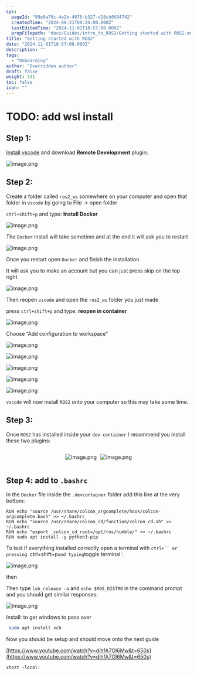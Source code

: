 ```yaml
---
sys:
  pageId: "89e0a78c-4e2b-4070-b327-d28cb0694742"
  createdTime: "2024-08-21T00:24:00.000Z"
  lastEditedTime: "2024-11-01T18:57:00.000Z"
  propFilepath: "docs/Guides/intro_to_ROS2/Getting started with ROS2.md"
title: "Getting started with ROS2"
date: "2024-11-01T18:57:00.000Z"
description: ""
tags:
  - "Onboarding"
author: "Overridden author"
draft: false
weight: 141
toc: false
icon: ""
---
```


# TODO: add wsl install

## Step 1:

[Install vscode](https://code.visualstudio.com/download) and download **Remote Development** plugin:

![image.png](https://prod-files-secure.s3.us-west-2.amazonaws.com/d518164a-d88e-44d1-a4ee-3adb3bd8bce0/efb52993-1881-4a40-b95e-6f020334f022/image.png?X-Amz-Algorithm=AWS4-HMAC-SHA256&X-Amz-Content-Sha256=UNSIGNED-PAYLOAD&X-Amz-Credential=ASIAZI2LB466Z2HS6J2X%2F20250502%2Fus-west-2%2Fs3%2Faws4_request&X-Amz-Date=20250502T121504Z&X-Amz-Expires=3600&X-Amz-Security-Token=IQoJb3JpZ2luX2VjEDwaCXVzLXdlc3QtMiJHMEUCIHUUJ2pj0FHLPCiNn27kxH32uuz9fGlr9ud7G0c09ju7AiEA9p6WBvDPA9zaTfK97rBWKxqNjwVJ8cAbBGYFNOrwT8kqiAQI1P%2F%2F%2F%2F%2F%2F%2F%2F%2F%2FARAAGgw2Mzc0MjMxODM4MDUiDAu5re20UBi3NOOMpCrcA2T8OED60v7g5Lz1Qz2SkjYLhBlL7qR%2Bi3CoTRlnX20HJFAPm%2BeHmShT%2F%2FMVJPZmjG3g5cWMLJ%2F39UGPdTfQ%2BuGIi%2BTtt1oyvjxLWPhVujU9dvNTVbqCjstTHVwkn0d2uPGUmXqZtb6Lv9MkuTopRMtRiBqSEr4kRFlX4XV%2F1qmx0ATfeZOZOiPd2e9NDWZfWgikWa5oV5ErCQjOSNAx2ds%2B9mEcGia09J2VuDWz4h%2BpZ%2FfRQn0bW2wuLCvLM7sEyh7%2Fz4kd3iof2k00DUZvJYuJl%2Ft78u7VmZhaUe2xUrB0N%2BawAFuAz%2BK6AypnTQMg943S5Ve8ye0H54aBfspwuFmRYJCcCXiG600vdJPOjDX81b218eUX8z3LuhoTOOquqLNBPiePmW3p1dW%2FbeoMgOTg%2Bs7bolwP7AqTNIRzmESW8bgXnvkeql0VLwLopguf0ba7n7CS73PXpYTULHn%2FCwGXBWpg82IXZlqxAOf%2B%2BgJcT6IrpAwTJwH4inW273PfQ0z4U8eMY463bS0sEME0L7zHy2GiUK8%2B3PEk6tburYTj7%2FPNtNzKV3jx2Eg838oJulgUMt59R1C0mp%2BLPmjvqlj9kmJjeVBUjSslHkhv0hEuhrhPtvtU2jxASCRHMJ7X0sAGOqUBk%2FK7JmeQb0OAhJzMLXajkZrEUiEjj5NQfHV26rZMm9nhJgMqP88%2BFnSHO%2FiQNvu3wzXL05x3JhHzaKSgRbM8saEpVMI6Y8rAJaus3qQsTtbYWzKhrRpFfwR5jKggyU78B39L%2F0ISiI4bw%2BSYoyAnRnrlLZmIFfhiYnRvYzYKWm7fuzUd9lQhwroOmUhQexGuAnUf3hwyoy58faO%2Bg1k%2FNU6LNsmD&X-Amz-Signature=7f30b0acbd37f88ecf5ad307ca71c9cdb2f8620f61f26fa337270f59859b74a3&X-Amz-SignedHeaders=host&x-id=GetObject)

## Step 2:

Create a folder called `ros2_ws` somewhere on your computer and open that folder in `vscode` by going to File → open folder 

`ctrl+shift+p` and type: **Install Docker**

![image.png](https://prod-files-secure.s3.us-west-2.amazonaws.com/d518164a-d88e-44d1-a4ee-3adb3bd8bce0/2269dc0e-1cd5-47ff-bceb-c04ad9b2eab0/image.png?X-Amz-Algorithm=AWS4-HMAC-SHA256&X-Amz-Content-Sha256=UNSIGNED-PAYLOAD&X-Amz-Credential=ASIAZI2LB466Z2HS6J2X%2F20250502%2Fus-west-2%2Fs3%2Faws4_request&X-Amz-Date=20250502T121504Z&X-Amz-Expires=3600&X-Amz-Security-Token=IQoJb3JpZ2luX2VjEDwaCXVzLXdlc3QtMiJHMEUCIHUUJ2pj0FHLPCiNn27kxH32uuz9fGlr9ud7G0c09ju7AiEA9p6WBvDPA9zaTfK97rBWKxqNjwVJ8cAbBGYFNOrwT8kqiAQI1P%2F%2F%2F%2F%2F%2F%2F%2F%2F%2FARAAGgw2Mzc0MjMxODM4MDUiDAu5re20UBi3NOOMpCrcA2T8OED60v7g5Lz1Qz2SkjYLhBlL7qR%2Bi3CoTRlnX20HJFAPm%2BeHmShT%2F%2FMVJPZmjG3g5cWMLJ%2F39UGPdTfQ%2BuGIi%2BTtt1oyvjxLWPhVujU9dvNTVbqCjstTHVwkn0d2uPGUmXqZtb6Lv9MkuTopRMtRiBqSEr4kRFlX4XV%2F1qmx0ATfeZOZOiPd2e9NDWZfWgikWa5oV5ErCQjOSNAx2ds%2B9mEcGia09J2VuDWz4h%2BpZ%2FfRQn0bW2wuLCvLM7sEyh7%2Fz4kd3iof2k00DUZvJYuJl%2Ft78u7VmZhaUe2xUrB0N%2BawAFuAz%2BK6AypnTQMg943S5Ve8ye0H54aBfspwuFmRYJCcCXiG600vdJPOjDX81b218eUX8z3LuhoTOOquqLNBPiePmW3p1dW%2FbeoMgOTg%2Bs7bolwP7AqTNIRzmESW8bgXnvkeql0VLwLopguf0ba7n7CS73PXpYTULHn%2FCwGXBWpg82IXZlqxAOf%2B%2BgJcT6IrpAwTJwH4inW273PfQ0z4U8eMY463bS0sEME0L7zHy2GiUK8%2B3PEk6tburYTj7%2FPNtNzKV3jx2Eg838oJulgUMt59R1C0mp%2BLPmjvqlj9kmJjeVBUjSslHkhv0hEuhrhPtvtU2jxASCRHMJ7X0sAGOqUBk%2FK7JmeQb0OAhJzMLXajkZrEUiEjj5NQfHV26rZMm9nhJgMqP88%2BFnSHO%2FiQNvu3wzXL05x3JhHzaKSgRbM8saEpVMI6Y8rAJaus3qQsTtbYWzKhrRpFfwR5jKggyU78B39L%2F0ISiI4bw%2BSYoyAnRnrlLZmIFfhiYnRvYzYKWm7fuzUd9lQhwroOmUhQexGuAnUf3hwyoy58faO%2Bg1k%2FNU6LNsmD&X-Amz-Signature=17a6df6a643640125aa0f53f9a80652f5930dd9ca3091b23a81382730ec7001e&X-Amz-SignedHeaders=host&x-id=GetObject)

The `Docker` install will take sometime and at the end it will ask you to restart

![image.png](https://prod-files-secure.s3.us-west-2.amazonaws.com/d518164a-d88e-44d1-a4ee-3adb3bd8bce0/ed233f78-be33-4b1f-b89c-9c346c0e961e/image.png?X-Amz-Algorithm=AWS4-HMAC-SHA256&X-Amz-Content-Sha256=UNSIGNED-PAYLOAD&X-Amz-Credential=ASIAZI2LB466Z2HS6J2X%2F20250502%2Fus-west-2%2Fs3%2Faws4_request&X-Amz-Date=20250502T121504Z&X-Amz-Expires=3600&X-Amz-Security-Token=IQoJb3JpZ2luX2VjEDwaCXVzLXdlc3QtMiJHMEUCIHUUJ2pj0FHLPCiNn27kxH32uuz9fGlr9ud7G0c09ju7AiEA9p6WBvDPA9zaTfK97rBWKxqNjwVJ8cAbBGYFNOrwT8kqiAQI1P%2F%2F%2F%2F%2F%2F%2F%2F%2F%2FARAAGgw2Mzc0MjMxODM4MDUiDAu5re20UBi3NOOMpCrcA2T8OED60v7g5Lz1Qz2SkjYLhBlL7qR%2Bi3CoTRlnX20HJFAPm%2BeHmShT%2F%2FMVJPZmjG3g5cWMLJ%2F39UGPdTfQ%2BuGIi%2BTtt1oyvjxLWPhVujU9dvNTVbqCjstTHVwkn0d2uPGUmXqZtb6Lv9MkuTopRMtRiBqSEr4kRFlX4XV%2F1qmx0ATfeZOZOiPd2e9NDWZfWgikWa5oV5ErCQjOSNAx2ds%2B9mEcGia09J2VuDWz4h%2BpZ%2FfRQn0bW2wuLCvLM7sEyh7%2Fz4kd3iof2k00DUZvJYuJl%2Ft78u7VmZhaUe2xUrB0N%2BawAFuAz%2BK6AypnTQMg943S5Ve8ye0H54aBfspwuFmRYJCcCXiG600vdJPOjDX81b218eUX8z3LuhoTOOquqLNBPiePmW3p1dW%2FbeoMgOTg%2Bs7bolwP7AqTNIRzmESW8bgXnvkeql0VLwLopguf0ba7n7CS73PXpYTULHn%2FCwGXBWpg82IXZlqxAOf%2B%2BgJcT6IrpAwTJwH4inW273PfQ0z4U8eMY463bS0sEME0L7zHy2GiUK8%2B3PEk6tburYTj7%2FPNtNzKV3jx2Eg838oJulgUMt59R1C0mp%2BLPmjvqlj9kmJjeVBUjSslHkhv0hEuhrhPtvtU2jxASCRHMJ7X0sAGOqUBk%2FK7JmeQb0OAhJzMLXajkZrEUiEjj5NQfHV26rZMm9nhJgMqP88%2BFnSHO%2FiQNvu3wzXL05x3JhHzaKSgRbM8saEpVMI6Y8rAJaus3qQsTtbYWzKhrRpFfwR5jKggyU78B39L%2F0ISiI4bw%2BSYoyAnRnrlLZmIFfhiYnRvYzYKWm7fuzUd9lQhwroOmUhQexGuAnUf3hwyoy58faO%2Bg1k%2FNU6LNsmD&X-Amz-Signature=a94fd330d9d329c3a144572d40eaf3e8f39198053d3f8aae22c9fa203ca6226d&X-Amz-SignedHeaders=host&x-id=GetObject)

Once you restart open `Docker` and finish the installation

It will ask you to make an account but you can just press skip on the top right

![image.png](https://prod-files-secure.s3.us-west-2.amazonaws.com/d518164a-d88e-44d1-a4ee-3adb3bd8bce0/21010ad9-1659-4fd9-9f59-9932a09b2a3d/image.png?X-Amz-Algorithm=AWS4-HMAC-SHA256&X-Amz-Content-Sha256=UNSIGNED-PAYLOAD&X-Amz-Credential=ASIAZI2LB466Z2HS6J2X%2F20250502%2Fus-west-2%2Fs3%2Faws4_request&X-Amz-Date=20250502T121504Z&X-Amz-Expires=3600&X-Amz-Security-Token=IQoJb3JpZ2luX2VjEDwaCXVzLXdlc3QtMiJHMEUCIHUUJ2pj0FHLPCiNn27kxH32uuz9fGlr9ud7G0c09ju7AiEA9p6WBvDPA9zaTfK97rBWKxqNjwVJ8cAbBGYFNOrwT8kqiAQI1P%2F%2F%2F%2F%2F%2F%2F%2F%2F%2FARAAGgw2Mzc0MjMxODM4MDUiDAu5re20UBi3NOOMpCrcA2T8OED60v7g5Lz1Qz2SkjYLhBlL7qR%2Bi3CoTRlnX20HJFAPm%2BeHmShT%2F%2FMVJPZmjG3g5cWMLJ%2F39UGPdTfQ%2BuGIi%2BTtt1oyvjxLWPhVujU9dvNTVbqCjstTHVwkn0d2uPGUmXqZtb6Lv9MkuTopRMtRiBqSEr4kRFlX4XV%2F1qmx0ATfeZOZOiPd2e9NDWZfWgikWa5oV5ErCQjOSNAx2ds%2B9mEcGia09J2VuDWz4h%2BpZ%2FfRQn0bW2wuLCvLM7sEyh7%2Fz4kd3iof2k00DUZvJYuJl%2Ft78u7VmZhaUe2xUrB0N%2BawAFuAz%2BK6AypnTQMg943S5Ve8ye0H54aBfspwuFmRYJCcCXiG600vdJPOjDX81b218eUX8z3LuhoTOOquqLNBPiePmW3p1dW%2FbeoMgOTg%2Bs7bolwP7AqTNIRzmESW8bgXnvkeql0VLwLopguf0ba7n7CS73PXpYTULHn%2FCwGXBWpg82IXZlqxAOf%2B%2BgJcT6IrpAwTJwH4inW273PfQ0z4U8eMY463bS0sEME0L7zHy2GiUK8%2B3PEk6tburYTj7%2FPNtNzKV3jx2Eg838oJulgUMt59R1C0mp%2BLPmjvqlj9kmJjeVBUjSslHkhv0hEuhrhPtvtU2jxASCRHMJ7X0sAGOqUBk%2FK7JmeQb0OAhJzMLXajkZrEUiEjj5NQfHV26rZMm9nhJgMqP88%2BFnSHO%2FiQNvu3wzXL05x3JhHzaKSgRbM8saEpVMI6Y8rAJaus3qQsTtbYWzKhrRpFfwR5jKggyU78B39L%2F0ISiI4bw%2BSYoyAnRnrlLZmIFfhiYnRvYzYKWm7fuzUd9lQhwroOmUhQexGuAnUf3hwyoy58faO%2Bg1k%2FNU6LNsmD&X-Amz-Signature=f6b990827aa72c6d2ecc34e55bd506e2047559772f396c9dceca5a40dc075021&X-Amz-SignedHeaders=host&x-id=GetObject)

Then reopen `vscode` and open the `ros2_ws` folder you just made

press `ctrl+shift+p` and type: **reopen in container**

![image.png](https://prod-files-secure.s3.us-west-2.amazonaws.com/d518164a-d88e-44d1-a4ee-3adb3bd8bce0/4e93b8c2-41ad-488c-8095-c74205196118/image.png?X-Amz-Algorithm=AWS4-HMAC-SHA256&X-Amz-Content-Sha256=UNSIGNED-PAYLOAD&X-Amz-Credential=ASIAZI2LB466Z2HS6J2X%2F20250502%2Fus-west-2%2Fs3%2Faws4_request&X-Amz-Date=20250502T121504Z&X-Amz-Expires=3600&X-Amz-Security-Token=IQoJb3JpZ2luX2VjEDwaCXVzLXdlc3QtMiJHMEUCIHUUJ2pj0FHLPCiNn27kxH32uuz9fGlr9ud7G0c09ju7AiEA9p6WBvDPA9zaTfK97rBWKxqNjwVJ8cAbBGYFNOrwT8kqiAQI1P%2F%2F%2F%2F%2F%2F%2F%2F%2F%2FARAAGgw2Mzc0MjMxODM4MDUiDAu5re20UBi3NOOMpCrcA2T8OED60v7g5Lz1Qz2SkjYLhBlL7qR%2Bi3CoTRlnX20HJFAPm%2BeHmShT%2F%2FMVJPZmjG3g5cWMLJ%2F39UGPdTfQ%2BuGIi%2BTtt1oyvjxLWPhVujU9dvNTVbqCjstTHVwkn0d2uPGUmXqZtb6Lv9MkuTopRMtRiBqSEr4kRFlX4XV%2F1qmx0ATfeZOZOiPd2e9NDWZfWgikWa5oV5ErCQjOSNAx2ds%2B9mEcGia09J2VuDWz4h%2BpZ%2FfRQn0bW2wuLCvLM7sEyh7%2Fz4kd3iof2k00DUZvJYuJl%2Ft78u7VmZhaUe2xUrB0N%2BawAFuAz%2BK6AypnTQMg943S5Ve8ye0H54aBfspwuFmRYJCcCXiG600vdJPOjDX81b218eUX8z3LuhoTOOquqLNBPiePmW3p1dW%2FbeoMgOTg%2Bs7bolwP7AqTNIRzmESW8bgXnvkeql0VLwLopguf0ba7n7CS73PXpYTULHn%2FCwGXBWpg82IXZlqxAOf%2B%2BgJcT6IrpAwTJwH4inW273PfQ0z4U8eMY463bS0sEME0L7zHy2GiUK8%2B3PEk6tburYTj7%2FPNtNzKV3jx2Eg838oJulgUMt59R1C0mp%2BLPmjvqlj9kmJjeVBUjSslHkhv0hEuhrhPtvtU2jxASCRHMJ7X0sAGOqUBk%2FK7JmeQb0OAhJzMLXajkZrEUiEjj5NQfHV26rZMm9nhJgMqP88%2BFnSHO%2FiQNvu3wzXL05x3JhHzaKSgRbM8saEpVMI6Y8rAJaus3qQsTtbYWzKhrRpFfwR5jKggyU78B39L%2F0ISiI4bw%2BSYoyAnRnrlLZmIFfhiYnRvYzYKWm7fuzUd9lQhwroOmUhQexGuAnUf3hwyoy58faO%2Bg1k%2FNU6LNsmD&X-Amz-Signature=5ec776d4916d61014d00bf9f62c56cd1a6fb8876fc1b1f69416c5891b37c0797&X-Amz-SignedHeaders=host&x-id=GetObject)

Choose “Add configuration to workspace”

![image.png](https://prod-files-secure.s3.us-west-2.amazonaws.com/d518164a-d88e-44d1-a4ee-3adb3bd8bce0/9560b282-5060-4989-ba37-97e7b2c22476/image.png?X-Amz-Algorithm=AWS4-HMAC-SHA256&X-Amz-Content-Sha256=UNSIGNED-PAYLOAD&X-Amz-Credential=ASIAZI2LB466Z2HS6J2X%2F20250502%2Fus-west-2%2Fs3%2Faws4_request&X-Amz-Date=20250502T121504Z&X-Amz-Expires=3600&X-Amz-Security-Token=IQoJb3JpZ2luX2VjEDwaCXVzLXdlc3QtMiJHMEUCIHUUJ2pj0FHLPCiNn27kxH32uuz9fGlr9ud7G0c09ju7AiEA9p6WBvDPA9zaTfK97rBWKxqNjwVJ8cAbBGYFNOrwT8kqiAQI1P%2F%2F%2F%2F%2F%2F%2F%2F%2F%2FARAAGgw2Mzc0MjMxODM4MDUiDAu5re20UBi3NOOMpCrcA2T8OED60v7g5Lz1Qz2SkjYLhBlL7qR%2Bi3CoTRlnX20HJFAPm%2BeHmShT%2F%2FMVJPZmjG3g5cWMLJ%2F39UGPdTfQ%2BuGIi%2BTtt1oyvjxLWPhVujU9dvNTVbqCjstTHVwkn0d2uPGUmXqZtb6Lv9MkuTopRMtRiBqSEr4kRFlX4XV%2F1qmx0ATfeZOZOiPd2e9NDWZfWgikWa5oV5ErCQjOSNAx2ds%2B9mEcGia09J2VuDWz4h%2BpZ%2FfRQn0bW2wuLCvLM7sEyh7%2Fz4kd3iof2k00DUZvJYuJl%2Ft78u7VmZhaUe2xUrB0N%2BawAFuAz%2BK6AypnTQMg943S5Ve8ye0H54aBfspwuFmRYJCcCXiG600vdJPOjDX81b218eUX8z3LuhoTOOquqLNBPiePmW3p1dW%2FbeoMgOTg%2Bs7bolwP7AqTNIRzmESW8bgXnvkeql0VLwLopguf0ba7n7CS73PXpYTULHn%2FCwGXBWpg82IXZlqxAOf%2B%2BgJcT6IrpAwTJwH4inW273PfQ0z4U8eMY463bS0sEME0L7zHy2GiUK8%2B3PEk6tburYTj7%2FPNtNzKV3jx2Eg838oJulgUMt59R1C0mp%2BLPmjvqlj9kmJjeVBUjSslHkhv0hEuhrhPtvtU2jxASCRHMJ7X0sAGOqUBk%2FK7JmeQb0OAhJzMLXajkZrEUiEjj5NQfHV26rZMm9nhJgMqP88%2BFnSHO%2FiQNvu3wzXL05x3JhHzaKSgRbM8saEpVMI6Y8rAJaus3qQsTtbYWzKhrRpFfwR5jKggyU78B39L%2F0ISiI4bw%2BSYoyAnRnrlLZmIFfhiYnRvYzYKWm7fuzUd9lQhwroOmUhQexGuAnUf3hwyoy58faO%2Bg1k%2FNU6LNsmD&X-Amz-Signature=244a178dd5535aba2b714eb866ec99fbbb1db7b83ba7e1c04a6891d5c1846e7c&X-Amz-SignedHeaders=host&x-id=GetObject)

![image.png](https://prod-files-secure.s3.us-west-2.amazonaws.com/d518164a-d88e-44d1-a4ee-3adb3bd8bce0/2ee63f81-886b-48e8-a553-dc6e5eac99e4/image.png?X-Amz-Algorithm=AWS4-HMAC-SHA256&X-Amz-Content-Sha256=UNSIGNED-PAYLOAD&X-Amz-Credential=ASIAZI2LB466Z2HS6J2X%2F20250502%2Fus-west-2%2Fs3%2Faws4_request&X-Amz-Date=20250502T121504Z&X-Amz-Expires=3600&X-Amz-Security-Token=IQoJb3JpZ2luX2VjEDwaCXVzLXdlc3QtMiJHMEUCIHUUJ2pj0FHLPCiNn27kxH32uuz9fGlr9ud7G0c09ju7AiEA9p6WBvDPA9zaTfK97rBWKxqNjwVJ8cAbBGYFNOrwT8kqiAQI1P%2F%2F%2F%2F%2F%2F%2F%2F%2F%2FARAAGgw2Mzc0MjMxODM4MDUiDAu5re20UBi3NOOMpCrcA2T8OED60v7g5Lz1Qz2SkjYLhBlL7qR%2Bi3CoTRlnX20HJFAPm%2BeHmShT%2F%2FMVJPZmjG3g5cWMLJ%2F39UGPdTfQ%2BuGIi%2BTtt1oyvjxLWPhVujU9dvNTVbqCjstTHVwkn0d2uPGUmXqZtb6Lv9MkuTopRMtRiBqSEr4kRFlX4XV%2F1qmx0ATfeZOZOiPd2e9NDWZfWgikWa5oV5ErCQjOSNAx2ds%2B9mEcGia09J2VuDWz4h%2BpZ%2FfRQn0bW2wuLCvLM7sEyh7%2Fz4kd3iof2k00DUZvJYuJl%2Ft78u7VmZhaUe2xUrB0N%2BawAFuAz%2BK6AypnTQMg943S5Ve8ye0H54aBfspwuFmRYJCcCXiG600vdJPOjDX81b218eUX8z3LuhoTOOquqLNBPiePmW3p1dW%2FbeoMgOTg%2Bs7bolwP7AqTNIRzmESW8bgXnvkeql0VLwLopguf0ba7n7CS73PXpYTULHn%2FCwGXBWpg82IXZlqxAOf%2B%2BgJcT6IrpAwTJwH4inW273PfQ0z4U8eMY463bS0sEME0L7zHy2GiUK8%2B3PEk6tburYTj7%2FPNtNzKV3jx2Eg838oJulgUMt59R1C0mp%2BLPmjvqlj9kmJjeVBUjSslHkhv0hEuhrhPtvtU2jxASCRHMJ7X0sAGOqUBk%2FK7JmeQb0OAhJzMLXajkZrEUiEjj5NQfHV26rZMm9nhJgMqP88%2BFnSHO%2FiQNvu3wzXL05x3JhHzaKSgRbM8saEpVMI6Y8rAJaus3qQsTtbYWzKhrRpFfwR5jKggyU78B39L%2F0ISiI4bw%2BSYoyAnRnrlLZmIFfhiYnRvYzYKWm7fuzUd9lQhwroOmUhQexGuAnUf3hwyoy58faO%2Bg1k%2FNU6LNsmD&X-Amz-Signature=01cbd58682ee2869bdccdb93e9a2c4f50b01c290b887bd3c12bcdd916e30d8bd&X-Amz-SignedHeaders=host&x-id=GetObject)

![image.png](https://prod-files-secure.s3.us-west-2.amazonaws.com/d518164a-d88e-44d1-a4ee-3adb3bd8bce0/ae1580b2-b048-407e-aed9-b584224a7a04/image.png?X-Amz-Algorithm=AWS4-HMAC-SHA256&X-Amz-Content-Sha256=UNSIGNED-PAYLOAD&X-Amz-Credential=ASIAZI2LB466Z2HS6J2X%2F20250502%2Fus-west-2%2Fs3%2Faws4_request&X-Amz-Date=20250502T121504Z&X-Amz-Expires=3600&X-Amz-Security-Token=IQoJb3JpZ2luX2VjEDwaCXVzLXdlc3QtMiJHMEUCIHUUJ2pj0FHLPCiNn27kxH32uuz9fGlr9ud7G0c09ju7AiEA9p6WBvDPA9zaTfK97rBWKxqNjwVJ8cAbBGYFNOrwT8kqiAQI1P%2F%2F%2F%2F%2F%2F%2F%2F%2F%2FARAAGgw2Mzc0MjMxODM4MDUiDAu5re20UBi3NOOMpCrcA2T8OED60v7g5Lz1Qz2SkjYLhBlL7qR%2Bi3CoTRlnX20HJFAPm%2BeHmShT%2F%2FMVJPZmjG3g5cWMLJ%2F39UGPdTfQ%2BuGIi%2BTtt1oyvjxLWPhVujU9dvNTVbqCjstTHVwkn0d2uPGUmXqZtb6Lv9MkuTopRMtRiBqSEr4kRFlX4XV%2F1qmx0ATfeZOZOiPd2e9NDWZfWgikWa5oV5ErCQjOSNAx2ds%2B9mEcGia09J2VuDWz4h%2BpZ%2FfRQn0bW2wuLCvLM7sEyh7%2Fz4kd3iof2k00DUZvJYuJl%2Ft78u7VmZhaUe2xUrB0N%2BawAFuAz%2BK6AypnTQMg943S5Ve8ye0H54aBfspwuFmRYJCcCXiG600vdJPOjDX81b218eUX8z3LuhoTOOquqLNBPiePmW3p1dW%2FbeoMgOTg%2Bs7bolwP7AqTNIRzmESW8bgXnvkeql0VLwLopguf0ba7n7CS73PXpYTULHn%2FCwGXBWpg82IXZlqxAOf%2B%2BgJcT6IrpAwTJwH4inW273PfQ0z4U8eMY463bS0sEME0L7zHy2GiUK8%2B3PEk6tburYTj7%2FPNtNzKV3jx2Eg838oJulgUMt59R1C0mp%2BLPmjvqlj9kmJjeVBUjSslHkhv0hEuhrhPtvtU2jxASCRHMJ7X0sAGOqUBk%2FK7JmeQb0OAhJzMLXajkZrEUiEjj5NQfHV26rZMm9nhJgMqP88%2BFnSHO%2FiQNvu3wzXL05x3JhHzaKSgRbM8saEpVMI6Y8rAJaus3qQsTtbYWzKhrRpFfwR5jKggyU78B39L%2F0ISiI4bw%2BSYoyAnRnrlLZmIFfhiYnRvYzYKWm7fuzUd9lQhwroOmUhQexGuAnUf3hwyoy58faO%2Bg1k%2FNU6LNsmD&X-Amz-Signature=ea7deeb05cc714e6fb289a0f0aa271420eb34b649cf3ea204569633d13508721&X-Amz-SignedHeaders=host&x-id=GetObject)

![image.png](https://prod-files-secure.s3.us-west-2.amazonaws.com/d518164a-d88e-44d1-a4ee-3adb3bd8bce0/53255b28-f75e-430f-b9e3-c0ac8577e42b/image.png?X-Amz-Algorithm=AWS4-HMAC-SHA256&X-Amz-Content-Sha256=UNSIGNED-PAYLOAD&X-Amz-Credential=ASIAZI2LB466Z2HS6J2X%2F20250502%2Fus-west-2%2Fs3%2Faws4_request&X-Amz-Date=20250502T121504Z&X-Amz-Expires=3600&X-Amz-Security-Token=IQoJb3JpZ2luX2VjEDwaCXVzLXdlc3QtMiJHMEUCIHUUJ2pj0FHLPCiNn27kxH32uuz9fGlr9ud7G0c09ju7AiEA9p6WBvDPA9zaTfK97rBWKxqNjwVJ8cAbBGYFNOrwT8kqiAQI1P%2F%2F%2F%2F%2F%2F%2F%2F%2F%2FARAAGgw2Mzc0MjMxODM4MDUiDAu5re20UBi3NOOMpCrcA2T8OED60v7g5Lz1Qz2SkjYLhBlL7qR%2Bi3CoTRlnX20HJFAPm%2BeHmShT%2F%2FMVJPZmjG3g5cWMLJ%2F39UGPdTfQ%2BuGIi%2BTtt1oyvjxLWPhVujU9dvNTVbqCjstTHVwkn0d2uPGUmXqZtb6Lv9MkuTopRMtRiBqSEr4kRFlX4XV%2F1qmx0ATfeZOZOiPd2e9NDWZfWgikWa5oV5ErCQjOSNAx2ds%2B9mEcGia09J2VuDWz4h%2BpZ%2FfRQn0bW2wuLCvLM7sEyh7%2Fz4kd3iof2k00DUZvJYuJl%2Ft78u7VmZhaUe2xUrB0N%2BawAFuAz%2BK6AypnTQMg943S5Ve8ye0H54aBfspwuFmRYJCcCXiG600vdJPOjDX81b218eUX8z3LuhoTOOquqLNBPiePmW3p1dW%2FbeoMgOTg%2Bs7bolwP7AqTNIRzmESW8bgXnvkeql0VLwLopguf0ba7n7CS73PXpYTULHn%2FCwGXBWpg82IXZlqxAOf%2B%2BgJcT6IrpAwTJwH4inW273PfQ0z4U8eMY463bS0sEME0L7zHy2GiUK8%2B3PEk6tburYTj7%2FPNtNzKV3jx2Eg838oJulgUMt59R1C0mp%2BLPmjvqlj9kmJjeVBUjSslHkhv0hEuhrhPtvtU2jxASCRHMJ7X0sAGOqUBk%2FK7JmeQb0OAhJzMLXajkZrEUiEjj5NQfHV26rZMm9nhJgMqP88%2BFnSHO%2FiQNvu3wzXL05x3JhHzaKSgRbM8saEpVMI6Y8rAJaus3qQsTtbYWzKhrRpFfwR5jKggyU78B39L%2F0ISiI4bw%2BSYoyAnRnrlLZmIFfhiYnRvYzYKWm7fuzUd9lQhwroOmUhQexGuAnUf3hwyoy58faO%2Bg1k%2FNU6LNsmD&X-Amz-Signature=f7634aa95edf1a32a17f0a4573468d9df6ef7a9d38c270c1c044a39f84e01270&X-Amz-SignedHeaders=host&x-id=GetObject)

![image.png](https://prod-files-secure.s3.us-west-2.amazonaws.com/d518164a-d88e-44d1-a4ee-3adb3bd8bce0/7c562767-5af9-4ffb-97d1-327bcdf4ee00/image.png?X-Amz-Algorithm=AWS4-HMAC-SHA256&X-Amz-Content-Sha256=UNSIGNED-PAYLOAD&X-Amz-Credential=ASIAZI2LB466Z2HS6J2X%2F20250502%2Fus-west-2%2Fs3%2Faws4_request&X-Amz-Date=20250502T121504Z&X-Amz-Expires=3600&X-Amz-Security-Token=IQoJb3JpZ2luX2VjEDwaCXVzLXdlc3QtMiJHMEUCIHUUJ2pj0FHLPCiNn27kxH32uuz9fGlr9ud7G0c09ju7AiEA9p6WBvDPA9zaTfK97rBWKxqNjwVJ8cAbBGYFNOrwT8kqiAQI1P%2F%2F%2F%2F%2F%2F%2F%2F%2F%2FARAAGgw2Mzc0MjMxODM4MDUiDAu5re20UBi3NOOMpCrcA2T8OED60v7g5Lz1Qz2SkjYLhBlL7qR%2Bi3CoTRlnX20HJFAPm%2BeHmShT%2F%2FMVJPZmjG3g5cWMLJ%2F39UGPdTfQ%2BuGIi%2BTtt1oyvjxLWPhVujU9dvNTVbqCjstTHVwkn0d2uPGUmXqZtb6Lv9MkuTopRMtRiBqSEr4kRFlX4XV%2F1qmx0ATfeZOZOiPd2e9NDWZfWgikWa5oV5ErCQjOSNAx2ds%2B9mEcGia09J2VuDWz4h%2BpZ%2FfRQn0bW2wuLCvLM7sEyh7%2Fz4kd3iof2k00DUZvJYuJl%2Ft78u7VmZhaUe2xUrB0N%2BawAFuAz%2BK6AypnTQMg943S5Ve8ye0H54aBfspwuFmRYJCcCXiG600vdJPOjDX81b218eUX8z3LuhoTOOquqLNBPiePmW3p1dW%2FbeoMgOTg%2Bs7bolwP7AqTNIRzmESW8bgXnvkeql0VLwLopguf0ba7n7CS73PXpYTULHn%2FCwGXBWpg82IXZlqxAOf%2B%2BgJcT6IrpAwTJwH4inW273PfQ0z4U8eMY463bS0sEME0L7zHy2GiUK8%2B3PEk6tburYTj7%2FPNtNzKV3jx2Eg838oJulgUMt59R1C0mp%2BLPmjvqlj9kmJjeVBUjSslHkhv0hEuhrhPtvtU2jxASCRHMJ7X0sAGOqUBk%2FK7JmeQb0OAhJzMLXajkZrEUiEjj5NQfHV26rZMm9nhJgMqP88%2BFnSHO%2FiQNvu3wzXL05x3JhHzaKSgRbM8saEpVMI6Y8rAJaus3qQsTtbYWzKhrRpFfwR5jKggyU78B39L%2F0ISiI4bw%2BSYoyAnRnrlLZmIFfhiYnRvYzYKWm7fuzUd9lQhwroOmUhQexGuAnUf3hwyoy58faO%2Bg1k%2FNU6LNsmD&X-Amz-Signature=0f237c5405e4a2d7529d37f3cb606a3c1a0dc5f129caf9b290cda830997ae65c&X-Amz-SignedHeaders=host&x-id=GetObject)

`vscode` will now install `ROS2` onto your computer so this may take some time.

## Step 3:

Once `ROS2` has installed inside your `dev-container` I recommend you install these two plugins:

<div style="display: flex;flex-direction: row; column-gap:10px; max-width: 630px;justify-content: center;">
<div>

![image.png](https://prod-files-secure.s3.us-west-2.amazonaws.com/d518164a-d88e-44d1-a4ee-3adb3bd8bce0/3fc3d550-5a54-4ba1-ba6b-faa01cdb7369/image.png?X-Amz-Algorithm=AWS4-HMAC-SHA256&X-Amz-Content-Sha256=UNSIGNED-PAYLOAD&X-Amz-Credential=ASIAZI2LB466QXX5PR2R%2F20250502%2Fus-west-2%2Fs3%2Faws4_request&X-Amz-Date=20250502T121506Z&X-Amz-Expires=3600&X-Amz-Security-Token=IQoJb3JpZ2luX2VjEDwaCXVzLXdlc3QtMiJHMEUCIQD5Kv3K%2BVRT%2BP2vzSyTaSblla2xAkK17JAjBsvAlcnM4wIgClV4ozFYEKH3J9RIrZ8ksmqahec8JO2%2B8yzoMT%2FDQKwqiAQI1P%2F%2F%2F%2F%2F%2F%2F%2F%2F%2FARAAGgw2Mzc0MjMxODM4MDUiDDQ9A8djc1A%2BoMnpXCrcA4emxxG2JjFTwIJsVijn0fnTBw6PSyfJP9T62jAQiDSeR7lXyj4dk%2BxXakZC5p1f57%2Fn%2F34dVw%2FSL1onHlYaXQblEuHoukuwqWyUb8dHNX5%2BUcHZ0AZDztq06FyiQD%2BbAEkzn9mDBpjbb2nbmP9KO5m0cAEy3pVYQKrNukvG88hO1eKFpG9k%2FSF8BM%2FNYVf8XgMayeUqO0BKixaI3XBl82CgiewXCLmq8mwRHmaN3VtR0y9a8bBhAArulDy2IR2BJPSoaqCGeNiL%2BbyKgRBVyVwVVjJX1KCIOHdybSKI0VgpJYmxOAiFUmgxYBoCUf%2FJEcJSRZlTvz0QEjp3QKv3OIY471hRsBD67mR3%2B6ZdHPIKO8NLUQZayfmZhDk5O0guOwu95JMG08I0HxQwPLKf6RRUgPiDBoxZL0vyDCcMWInNyu6W1CU6sxJrgZqtcHq2M8G%2F2iWsklgaiklnX1jd4HztLlLCYyvk%2BMJKK4zFtN2wEPYS0HqxZgSvX3PB6rDXKl6hPyqPknTAcPcLylt3S%2FaKkS89heaip%2BMWxQzJZrZa8aeoBYBUKHu9N4nAX%2FdS7yGY4%2B0F2i%2FAwDQhB0T99rMoHvXxi9eRa3ZVJUdipW73bjkNheFjeEtF3pUAMIjX0sAGOqUBloOsfa97KCA8%2BCicaxEd26sbwy1qqaXdVv1Nrl8yOqQyU37Frzt9hlvwBH1nMiq%2Fum5nuYzIPhgMVrKCih6SOHzWQxWZmzURfQre%2FyJAxcpNG7CP%2FzQeuftQ%2B%2B%2Byj54pPUPF7xEGyX2644DlsNO9aV%2F30YTPV25Q3q5vwGc1zfUWM1MQcDsd3y8zr0OksuDCGX2T8XZTY12PiVeIHLMn%2FExXeNO9&X-Amz-Signature=94e8ab92c2f2eca75f06cf8a23ed8e6d055785ea41d0111999e8a6e02996388e&X-Amz-SignedHeaders=host&x-id=GetObject)

</div>
<div>

![image.png](https://prod-files-secure.s3.us-west-2.amazonaws.com/d518164a-d88e-44d1-a4ee-3adb3bd8bce0/d994cc66-13c2-4093-a5a3-f84cf4601a82/image.png?X-Amz-Algorithm=AWS4-HMAC-SHA256&X-Amz-Content-Sha256=UNSIGNED-PAYLOAD&X-Amz-Credential=ASIAZI2LB4666F6Z6CYL%2F20250502%2Fus-west-2%2Fs3%2Faws4_request&X-Amz-Date=20250502T121507Z&X-Amz-Expires=3600&X-Amz-Security-Token=IQoJb3JpZ2luX2VjEDwaCXVzLXdlc3QtMiJIMEYCIQDNajfrZbhzZ8v%2Fk5Cque7PPN6acGcGrhNPwjbBw3jzSAIhAPV4Antx6FkHTLcH9YYtrQx5SzPIuz%2BnLzAJawPmsxA2KogECNX%2F%2F%2F%2F%2F%2F%2F%2F%2F%2FwEQABoMNjM3NDIzMTgzODA1Igx9PJdajWQIl4OfUJIq3AOnRptkvRS0S85DtDMVbrqnjJWcqHbO%2Bo6IiuvRFIt73WRccZl8luUVDfV6bwsJQII0jhH4J57j3XxypEEA4ylb8Kg6OsdW6kD7EErE6zL9pB5Qa8O0XKiggetQfg4CEHTraESQiORzbZOMQAxGejKnC7L9sQpzCI47KBzWxR7oz2cFEykIaROsv48LDYjhKgCyg4CgMBzkH3vVkoXiLeqQ5rrv%2FHiaTnbiEXR0mhzgnGBuijJw8vgLO92OGyaKl1iW%2FYSOu1BXRu5xPxWZ2B%2Fj9zbmW%2FLq7Ha4wcaxOS9%2BiWHbwgjEZQa9wBI7EvfVsNaCBIIJcr3eJ2IJJ%2FF3QF2fHEm0w1MzUE2Npgxgah6NVaz%2FRou8Bx537fihea1sjvXa1J%2FqwaQZqVyQqbCams9uWpyiCejo6AlDsNbVs9YzTutIGkdlkXoGrIfDYShPqOOiYRFFn2N4VJhR9pYjKHKiJuePgpn43UDytGhVHZE01JXVP8mWgPC8qvOHqGiyl9U6VdDifF1cxDUkmbAV1joTZaWyHM5wa5%2BMrv6jJm5R0LZlg0d0iJwrxZ7TB%2BjYmikh%2Bti7yGe2sBAGYziw1igwWUKU6G6tng35acXdWISPw7Dg5IqaASKZyrtQSjCi6tLABjqkAUPWuNyctyH1AqO5kYnDZ3pGJhJyYQLO0qLKpHGR6ef90v1dr%2FaHibl2YfoidHVz1W1wbD2S9%2FCxKmMBBQRlj6bRBtCkLT6KDe7yxjAOoB5b7xeHkk61oKFAtZMI3r7wBocDCJGYZr6OZCjZv6qU2ix4IBYDQMIvWShIHeErQcm42Zzgs3AL%2FpBIlJYa9FygPqhVK7NUlBtgHGfX1PIqm%2BdZxW0Y&X-Amz-Signature=95ae7eb088675ca2cf87e8eef129ee2f601cf8780254bfd950627e05b4b3a32e&X-Amz-SignedHeaders=host&x-id=GetObject)

</div>
</div>

## Step 4: add to `.bashrc`

In the `Docker` file inside the `.devcontainer` folder add this line at the very bottom: 

```docker
RUN echo "source /usr/share/colcon_argcomplete/hook/colcon-argcomplete.bash" >> ~/.bashrc
RUN echo "source /usr/share/colcon_cd/function/colcon_cd.sh" >> ~/.bashrc
RUN echo "export _colcon_cd_root=/opt/ros/humble/" >> ~/.bashrc
RUN sudo apt install -y python3-pip 
```

To test if everything installed correctly open a terminal with `ctrl+`` or pressing `ctrl+shift+p` and typing `toggle terminal`:

![image.png](https://prod-files-secure.s3.us-west-2.amazonaws.com/d518164a-d88e-44d1-a4ee-3adb3bd8bce0/6a4943d8-b04e-4c02-9a58-775f3384d1a5/image.png?X-Amz-Algorithm=AWS4-HMAC-SHA256&X-Amz-Content-Sha256=UNSIGNED-PAYLOAD&X-Amz-Credential=ASIAZI2LB466Z2HS6J2X%2F20250502%2Fus-west-2%2Fs3%2Faws4_request&X-Amz-Date=20250502T121504Z&X-Amz-Expires=3600&X-Amz-Security-Token=IQoJb3JpZ2luX2VjEDwaCXVzLXdlc3QtMiJHMEUCIHUUJ2pj0FHLPCiNn27kxH32uuz9fGlr9ud7G0c09ju7AiEA9p6WBvDPA9zaTfK97rBWKxqNjwVJ8cAbBGYFNOrwT8kqiAQI1P%2F%2F%2F%2F%2F%2F%2F%2F%2F%2FARAAGgw2Mzc0MjMxODM4MDUiDAu5re20UBi3NOOMpCrcA2T8OED60v7g5Lz1Qz2SkjYLhBlL7qR%2Bi3CoTRlnX20HJFAPm%2BeHmShT%2F%2FMVJPZmjG3g5cWMLJ%2F39UGPdTfQ%2BuGIi%2BTtt1oyvjxLWPhVujU9dvNTVbqCjstTHVwkn0d2uPGUmXqZtb6Lv9MkuTopRMtRiBqSEr4kRFlX4XV%2F1qmx0ATfeZOZOiPd2e9NDWZfWgikWa5oV5ErCQjOSNAx2ds%2B9mEcGia09J2VuDWz4h%2BpZ%2FfRQn0bW2wuLCvLM7sEyh7%2Fz4kd3iof2k00DUZvJYuJl%2Ft78u7VmZhaUe2xUrB0N%2BawAFuAz%2BK6AypnTQMg943S5Ve8ye0H54aBfspwuFmRYJCcCXiG600vdJPOjDX81b218eUX8z3LuhoTOOquqLNBPiePmW3p1dW%2FbeoMgOTg%2Bs7bolwP7AqTNIRzmESW8bgXnvkeql0VLwLopguf0ba7n7CS73PXpYTULHn%2FCwGXBWpg82IXZlqxAOf%2B%2BgJcT6IrpAwTJwH4inW273PfQ0z4U8eMY463bS0sEME0L7zHy2GiUK8%2B3PEk6tburYTj7%2FPNtNzKV3jx2Eg838oJulgUMt59R1C0mp%2BLPmjvqlj9kmJjeVBUjSslHkhv0hEuhrhPtvtU2jxASCRHMJ7X0sAGOqUBk%2FK7JmeQb0OAhJzMLXajkZrEUiEjj5NQfHV26rZMm9nhJgMqP88%2BFnSHO%2FiQNvu3wzXL05x3JhHzaKSgRbM8saEpVMI6Y8rAJaus3qQsTtbYWzKhrRpFfwR5jKggyU78B39L%2F0ISiI4bw%2BSYoyAnRnrlLZmIFfhiYnRvYzYKWm7fuzUd9lQhwroOmUhQexGuAnUf3hwyoy58faO%2Bg1k%2FNU6LNsmD&X-Amz-Signature=61c321d3615e165f8ba2f9a9e9059757102090958bca00379aad479443fae6ef&X-Amz-SignedHeaders=host&x-id=GetObject)

then 

Then type `lsb_release -a` and `echo $ROS_DISTRO` in the command prompt and you should get similar responses:

![image.png](https://prod-files-secure.s3.us-west-2.amazonaws.com/d518164a-d88e-44d1-a4ee-3adb3bd8bce0/3e635dec-a805-4e85-8b9e-d000e5b71a4e/image.png?X-Amz-Algorithm=AWS4-HMAC-SHA256&X-Amz-Content-Sha256=UNSIGNED-PAYLOAD&X-Amz-Credential=ASIAZI2LB466Z2HS6J2X%2F20250502%2Fus-west-2%2Fs3%2Faws4_request&X-Amz-Date=20250502T121504Z&X-Amz-Expires=3600&X-Amz-Security-Token=IQoJb3JpZ2luX2VjEDwaCXVzLXdlc3QtMiJHMEUCIHUUJ2pj0FHLPCiNn27kxH32uuz9fGlr9ud7G0c09ju7AiEA9p6WBvDPA9zaTfK97rBWKxqNjwVJ8cAbBGYFNOrwT8kqiAQI1P%2F%2F%2F%2F%2F%2F%2F%2F%2F%2FARAAGgw2Mzc0MjMxODM4MDUiDAu5re20UBi3NOOMpCrcA2T8OED60v7g5Lz1Qz2SkjYLhBlL7qR%2Bi3CoTRlnX20HJFAPm%2BeHmShT%2F%2FMVJPZmjG3g5cWMLJ%2F39UGPdTfQ%2BuGIi%2BTtt1oyvjxLWPhVujU9dvNTVbqCjstTHVwkn0d2uPGUmXqZtb6Lv9MkuTopRMtRiBqSEr4kRFlX4XV%2F1qmx0ATfeZOZOiPd2e9NDWZfWgikWa5oV5ErCQjOSNAx2ds%2B9mEcGia09J2VuDWz4h%2BpZ%2FfRQn0bW2wuLCvLM7sEyh7%2Fz4kd3iof2k00DUZvJYuJl%2Ft78u7VmZhaUe2xUrB0N%2BawAFuAz%2BK6AypnTQMg943S5Ve8ye0H54aBfspwuFmRYJCcCXiG600vdJPOjDX81b218eUX8z3LuhoTOOquqLNBPiePmW3p1dW%2FbeoMgOTg%2Bs7bolwP7AqTNIRzmESW8bgXnvkeql0VLwLopguf0ba7n7CS73PXpYTULHn%2FCwGXBWpg82IXZlqxAOf%2B%2BgJcT6IrpAwTJwH4inW273PfQ0z4U8eMY463bS0sEME0L7zHy2GiUK8%2B3PEk6tburYTj7%2FPNtNzKV3jx2Eg838oJulgUMt59R1C0mp%2BLPmjvqlj9kmJjeVBUjSslHkhv0hEuhrhPtvtU2jxASCRHMJ7X0sAGOqUBk%2FK7JmeQb0OAhJzMLXajkZrEUiEjj5NQfHV26rZMm9nhJgMqP88%2BFnSHO%2FiQNvu3wzXL05x3JhHzaKSgRbM8saEpVMI6Y8rAJaus3qQsTtbYWzKhrRpFfwR5jKggyU78B39L%2F0ISiI4bw%2BSYoyAnRnrlLZmIFfhiYnRvYzYKWm7fuzUd9lQhwroOmUhQexGuAnUf3hwyoy58faO%2Bg1k%2FNU6LNsmD&X-Amz-Signature=1ee9186c4ea7a276d5a2d70b2ed8214f6ad487f590a5a28991c1b6368bc7b188&X-Amz-SignedHeaders=host&x-id=GetObject)

Install:  to get windows to pass over

```bash
 sudo apt install xcb
```

Now you should be setup and should move onto the next guide 

[https://www.youtube.com/watch?v=dihfA7Ol6Mw&t=650s](https://www.youtube.com/watch?v=dihfA7Ol6Mw&t=650s)

```python
xhost +local:
```

